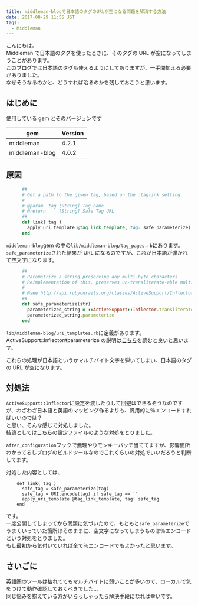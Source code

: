 ```yaml
---
title: middleman-blogで日本語のタグのURLが空になる問題を解消する方法
date: 2017-08-29 11:55 JST
tags:
  - Middleman
---
```


こんにちは。  
Middleman で日本語のタグを使ったときに、そのタグの URL が空になってしまうことがあります。  
このブログでは日本語のタグも使えるようにしてありますが、一手間加える必要がありました。  
なぜそうなるのかと、どうすれば治るのかを残しておこうと思います。

<!--more-->

## はじめに

使用している gem とそのバージョンです

| gem            | Version |
| -------------- | ------- |
| middleman      | 4.2.1   |
| middleman-blog | 4.0.2   |

## 原因

```ruby
      ##
      # Get a path to the given tag, based on the :taglink setting.
      #
      # @param  tag [String] Tag name
      # @return     [String] Safe Tag URL
      ##
      def link( tag )
        apply_uri_template @tag_link_template, tag: safe_parameterize( tag )
      end
```

`middleman-blog`gem の中の`lib/middleman-blog/tag_pages.rb`にあります。  
`safe_parameterize`された結果が URL になるのですが、これが日本語が弾かれて空文字になります。

```ruby
      ##
      # Parametrize a string preserving any multi-byte characters
      # Reimplementation of this, preserves un-transliterate-able multibyte chars.
      #
      # @see http://api.rubyonrails.org/classes/ActiveSupport/Inflector.html#method-i-parameterize
      ##
      def safe_parameterize(str)
        parameterized_string = ::ActiveSupport::Inflector.transliterate(str.to_s)
        parameterized_string.parameterize
      end
```

`lib/middleman-blog/uri_templates.rb`に定義があります。  
ActiveSupport::Inflector#parameterize の説明は[こちら](https://apidock.com/rails/v4.2.7/ActiveSupport/Inflector/parameterize)を読むと良いと思います。

これらの処理が日本語というかマルチバイト文字を弾いてしまい、日本語のタグの URL が空になります。

## 対処法

`ActiveSupport::Inflector`に設定を渡したりして回避はできるそうなのですが、わざわざ日本語と英語のマッピング作るよりも、汎用的に％エンコードすればいいのでは？  
と思い、そんな感じで対処しました。  
結論としては[こちら](https://github.com/Leko/WEB-EGG/blob/master/config.rb#L7)の設定ファイルのような対処をとりました。

`after_configuration`フックで無理やりモンキーパッチ当ててますが、影響箇所わかってるしブログのビルドツールなのでこれくらいの対処でいいだろうと判断してます。

対処した内容としては、

```
    def link( tag )
      safe_tag = safe_parameterize(tag)
      safe_tag = URI.encode(tag) if safe_tag == ''
      apply_uri_template @tag_link_template, tag: safe_tag
    end
```

です。  
一度公開してしまってから問題に気づいたので、もともと`safe_parameterize`でうまくいっていた箇所はそのままに、空文字になってしまうものは％エンコードという対処をとりました。  
もし最初から気付いていれば全て％エンコードでもよかったと思います。

## さいごに

英語圏のツールは枯れててもマルチバイトに弱いことが多いので、ローカルで気をつけて動作確認しておくべきでした...  
同じ悩みを抱えている方がいらっしゃったら解決手段になれば幸いです。
